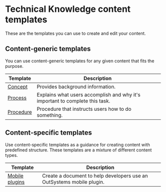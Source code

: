 # Technical Knowledge content templates

These are the templates you can use to create and edit your content.

## Content-generic templates

You can use content-generic templates for any given content that fits the purpose.

| Template                  | Description                                                                  |
| ------------------------- | ---------------------------------------------------------------------------- |
| [Concept](concept.md)     | Provides background information.                                             |
| [Process](process.md)     | Explains what users accomplish and why it's important to complete this task. |
| [Procedure](procedure.md) | Procedure that instructs users how to do something.                          |

## Content-specific templates

Use content-specific templates as a guidance for creating content with predefined structure. These templates are a mixture of different content types. 

| Template                                                         | Description                                                           |
| ---------------------------------------------------------------- | --------------------------------------------------------------------- |
| [Mobile plugins](./mobile-plugins/mobile-plugin.md) | Create a document to help developers use an OutSystems mobile plugin. |
